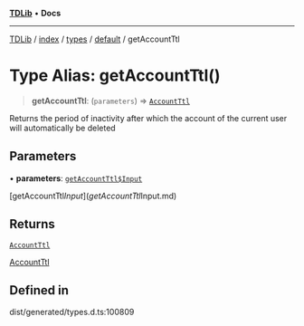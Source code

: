 [**TDLib**](../../../../../../README.md) • **Docs**

***

[TDLib](../../../../../../modules.md) / [index](../../../../../README.md) / [types](../../../README.md) / [default](../README.md) / getAccountTtl

# Type Alias: getAccountTtl()

> **getAccountTtl**: (`parameters`) => [`AccountTtl`](AccountTtl-1.md)

Returns the period of inactivity after which the account of the current user will automatically be deleted

## Parameters

• **parameters**: [`getAccountTtl$Input`](getAccountTtl$Input.md)

[getAccountTtl$Input](getAccountTtl$Input.md)

## Returns

[`AccountTtl`](AccountTtl-1.md)

[AccountTtl](AccountTtl-1.md)

## Defined in

dist/generated/types.d.ts:100809
